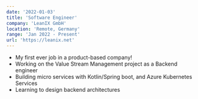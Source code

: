 ```yaml
---
date: '2022-01-03'
title: 'Software Engineer'
company: 'LeanIX GmbH'
location: 'Remote, Germany'
range: 'Jan 2022 - Present'
url: 'https://leanix.net'
---
```


- My first ever job in a product-based company! 
- Working on the Value Stream Management project as a Backend engineer
- Building micro services with Kotlin/Spring boot, and Azure Kubernetes Services
- Learning to design backend architectures